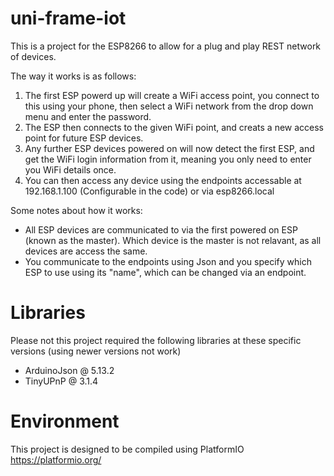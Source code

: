 # uni-frame-iot
This is a project for the ESP8266 to allow for a plug and play REST network of devices.

The way it works is as follows:
1) The first ESP powerd up will create a WiFi access point, you connect to this using your phone, then select a WiFi network from the drop down menu and enter the password.
2) The ESP then connects to the given WiFi point, and creats a new access point for future ESP devices.
3) Any further ESP devices powered on will now detect the first ESP, and get the WiFi login information from it, meaning you only need to enter you WiFi details once.
4) You can then access any device using the endpoints accessable at 192.168.1.100 (Configurable in the code) or via esp8266.local

Some notes about how it works:
* All ESP devices are communicated to via the first powered on ESP (known as the master). Which device is the master is not relavant, as all devices are access the same.
* You communicate to the endpoints using Json and you specify which ESP to use using its "name", which can be changed via an endpoint.

# Libraries
Please not this project required the following libraries at these specific versions (using newer versions not work)
- ArduinoJson @ 5.13.2
- TinyUPnP @ 3.1.4

# Environment
This project is designed to be compiled using PlatformIO https://platformio.org/
